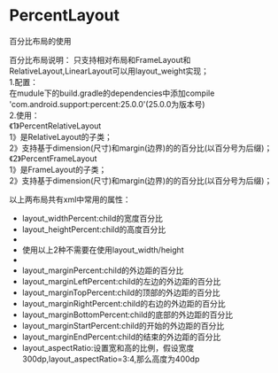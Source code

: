 # PercentLayout
百分比布局的使用

百分比布局说明：
   只支持相对布局和FrameLayout和RelativeLayout,LinearLayout可以用layout_weight实现；  
1.配置：  
   在mudule下的build.gradle的dependencies中添加compile 'com.android.support:percent:25.0.0'(25.0.0为版本号)  
2.使用：  
   《1》PercentRelativeLayout  
       1》是RelativeLayout的子类；  
       2》支持基于dimension(尺寸)和margin(边界)的的百分比(以百分号为后缀)；  
   《2》PercentFrameLayout  
        1》是FrameLayout的子类；  
        2》支持基于dimension(尺寸)和margin(边界)的的百分比(以百分号为后缀)；  

  以上两布局共有xml中常用的属性：
   * layout_widthPercent:child的宽度百分比
   * layout_heightPercent:child的高度百分比
   *
   * 使用以上2种不需要在使用layout_width/height
   *
   * layout_marginPercent:child的外边距的百分比
   * layout_marginLeftPercent:child的左边的外边距的百分比
   * layout_marginTopPercent:child的顶部的外边距的百分比
   * layout_marginRightPercent:child的右边的外边距的百分比
   * layout_marginBottomPercent:child的底部的外边距的百分比
   * layout_marginStartPercent:child的开始的外边距的百分比
   * layout_marginEndPercent:child的结束的外边距的百分比
   * layout_aspectRatio:设置宽和高的比例，假设宽度300dp,layout_aspectRatio=3:4,那么高度为400dp
